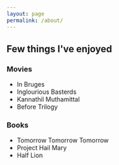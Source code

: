 ```yaml
---
layout: page
permalink: /about/
---
```


## Few things I've enjoyed

### Movies
- In Bruges
- Inglourious Basterds  
- Kannathil Muthamittal
- Before Trilogy

### Books
- Tomorrow Tomorrow Tomorrow
- Project Hail Mary
- Half Lion
